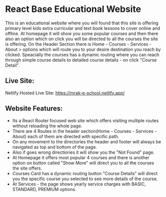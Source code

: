# React Base Educational Website

This is an educational website where you will found that this site is offering primary level kids extra curricular and text book lessons to cover online and offline. At homepage it will show you some popular courses and then there also an option which on click you will be directed to all the courses the site is offering. On the Header Section there is Home - Courses - Services - About > options which will route you to your desire destination you reach by clicked. Speacially the courses has a dynamic routing where you can reach through simple course details to detailed course details - on click "Course Detail".

## Live Site:
Netlify Hosted Live Site: https://mrak-e-school.netlify.app/

## Website Features:
* Its a React Router focused web site which offers visiting multiple routes without reloading the whole page.
* There are 4 Routes in the header section(Home - Courses - Services - About) each of them are directed with specific path.
* On any movement to the directories the header and footer will always be navigated as top and bottom of the page.
* Also if goes wrong directiories it will show you the "Not Found" page.
* At Homepage it offers most popular 4 courses and there is another option on button called "Show More" will direct you to all the courses the site offers.
* Courses Card has a dynamic routing button "Course Details" will direct you the specific course you selected to see more details of the course.
* At Services - the page shows yearly service charges with BASIC, STANDARD, PREMIUM options.
 
